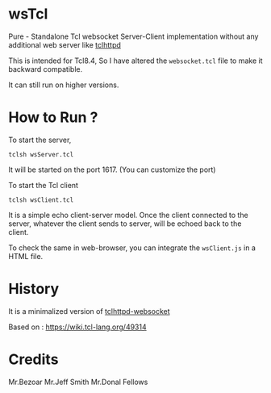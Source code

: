 # wsTcl
Pure - Standalone Tcl websocket Server-Client implementation without any additional web server like [tclhttpd](https://www.tcl.tk/software/tclhttpd/)

This is intended for Tcl8.4, So I have altered the `websocket.tcl` file to make it backward compatible. 

It can still run on higher versions. 

# How to Run ? 
To start the server, 

  `tclsh wsServer.tcl` 
  
It will be started on the port 1617. (You can customize the port)


To start the Tcl client 

  `tclsh wsClient.tcl`
    
It is a simple echo client-server model. Once the client connected to the server, whatever the client sends to server, will be echoed back to the client. 


To check the same in web-browser, you can integrate the `wsClient.js` in a HTML file.

# History

It is a minimalized version of [tclhttpd-websocket](https://github.com/dineshsivaji/tclhttpd-websocket)

Based on  :   https://wiki.tcl-lang.org/49314

# Credits

  Mr.Bezoar
  Mr.Jeff Smith
  Mr.Donal Fellows



